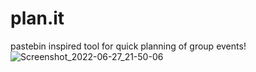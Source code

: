 # plan.it
pastebin inspired tool for quick planning of group events!
<br>
![Screenshot_2022-06-27_21-50-06](https://user-images.githubusercontent.com/102482527/176023968-51de8d5a-dc5a-462d-93ed-0ef0f1c629c9.png)

